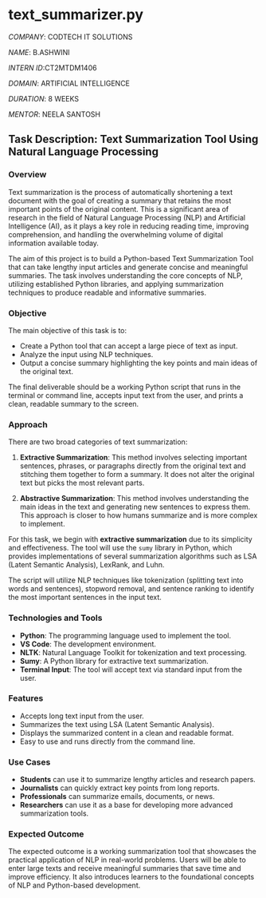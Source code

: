 # text_summarizer.py

*COMPANY*: CODTECH IT SOLUTIONS

*NAME*: B.ASHWINI

*INTERN ID*:CT2MTDM1406

*DOMAIN*: ARTIFICIAL INTELLIGENCE

*DURATION*: 8 WEEKS

*MENTOR*: NEELA SANTOSH



## Task Description: Text Summarization Tool Using Natural Language Processing

### Overview

Text summarization is the process of automatically shortening a text document with the goal of creating a summary that retains the most important points of the original content. This is a significant area of research in the field of Natural Language Processing (NLP) and Artificial Intelligence (AI), as it plays a key role in reducing reading time, improving comprehension, and handling the overwhelming volume of digital information available today.

The aim of this project is to build a Python-based Text Summarization Tool that can take lengthy input articles and generate concise and meaningful summaries. The task involves understanding the core concepts of NLP, utilizing established Python libraries, and applying summarization techniques to produce readable and informative summaries.



### Objective

The main objective of this task is to:

* Create a Python tool that can accept a large piece of text as input.
* Analyze the input using NLP techniques.
* Output a concise summary highlighting the key points and main ideas of the original text.

The final deliverable should be a working Python script that runs in the terminal or command line, accepts input text from the user, and prints a clean, readable summary to the screen.



### Approach

There are two broad categories of text summarization:

1. **Extractive Summarization**: This method involves selecting important sentences, phrases, or paragraphs directly from the original text and stitching them together to form a summary. It does not alter the original text but picks the most relevant parts.

2. **Abstractive Summarization**: This method involves understanding the main ideas in the text and generating new sentences to express them. This approach is closer to how humans summarize and is more complex to implement.

For this task, we begin with **extractive summarization** due to its simplicity and effectiveness. The tool will use the `sumy` library in Python, which provides implementations of several summarization algorithms such as LSA (Latent Semantic Analysis), LexRank, and Luhn.

The script will utilize NLP techniques like tokenization (splitting text into words and sentences), stopword removal, and sentence ranking to identify the most important sentences in the input text.



### Technologies and Tools

* **Python**: The programming language used to implement the tool.
* **VS Code**: The development environment.
* **NLTK**: Natural Language Toolkit for tokenization and text processing.
* **Sumy**: A Python library for extractive text summarization.
* **Terminal Input**: The tool will accept text via standard input from the user.



### Features

* Accepts long text input from the user.
* Summarizes the text using LSA (Latent Semantic Analysis).
* Displays the summarized content in a clean and readable format.
* Easy to use and runs directly from the command line.



### Use Cases

* **Students** can use it to summarize lengthy articles and research papers.
* **Journalists** can quickly extract key points from long reports.
* **Professionals** can summarize emails, documents, or news.
* **Researchers** can use it as a base for developing more advanced summarization tools.



### Expected Outcome

The expected outcome is a working summarization tool that showcases the practical application of NLP in real-world problems. Users will be able to enter large texts and receive meaningful summaries that save time and improve efficiency. It also introduces learners to the foundational concepts of NLP and Python-based development.



